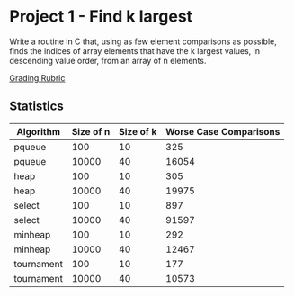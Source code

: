 # Project 1 - Find k largest

Write a routine in C that, using as few element comparisons as possible,
finds the indices of array elements that have the k largest values, in
descending value order, from an array of n elements.

[Grading Rubric](http://www.ics.uci.edu/~dan/class/165/PROJECTS/SELECT/Rubric1.html)

## Statistics

| Algorithm  | Size of n | Size of k | Worse Case Comparisons |
| ---------- | --------- | --------- | ---------------------- |
| pqueue     | 100       | 10        | 325                    |
| pqueue     | 10000     | 40        | 16054                  |
| heap       | 100       | 10        | 305                    |
| heap       | 10000     | 40        | 19975                  |
| select     | 100       | 10        | 897                    |
| select     | 10000     | 40        | 91597                  |
| minheap    | 100       | 10        | 292                    |
| minheap    | 10000     | 40        | 12467                  |
| tournament | 100       | 10        | 177                    |
| tournament | 10000     | 40        | 10573                  |
